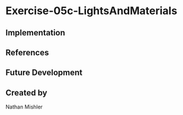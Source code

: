 # Exercise-05c-LightsAndMaterials


## Implementation

## References

## Future Development

## Created by
Nathan Mishler